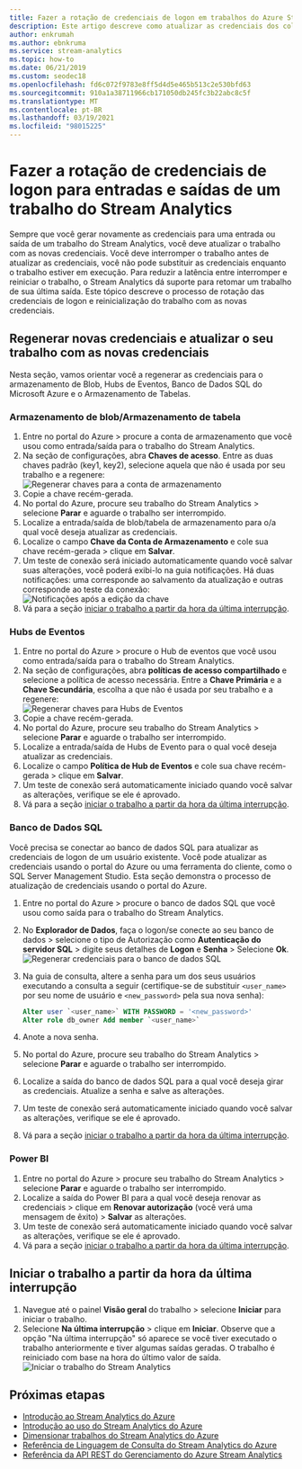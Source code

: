 ```yaml
---
title: Fazer a rotação de credenciais de logon em trabalhos do Azure Stream Analytics
description: Este artigo descreve como atualizar as credenciais dos coletores de entrada e saída em trabalhos do Azure Stream Analytics.
author: enkrumah
ms.author: ebnkruma
ms.service: stream-analytics
ms.topic: how-to
ms.date: 06/21/2019
ms.custom: seodec18
ms.openlocfilehash: fd6c072f9783e8ff5d4d5e465b513c2e530bfd63
ms.sourcegitcommit: 910a1a38711966cb171050db245fc3b22abc8c5f
ms.translationtype: MT
ms.contentlocale: pt-BR
ms.lasthandoff: 03/19/2021
ms.locfileid: "98015225"
---
```

# <a name="rotate-login-credentials-for-inputs-and-outputs-of-a-stream-analytics-job"></a>Fazer a rotação de credenciais de logon para entradas e saídas de um trabalho do Stream Analytics

Sempre que você gerar novamente as credenciais para uma entrada ou saída de um trabalho do Stream Analytics, você deve atualizar o trabalho com as novas credenciais. Você deve interromper o trabalho antes de atualizar as credenciais, você não pode substituir as credenciais enquanto o trabalho estiver em execução. Para reduzir a latência entre interromper e reiniciar o trabalho, o Stream Analytics dá suporte para retomar um trabalho de sua última saída. Este tópico descreve o processo de rotação das credenciais de logon e reinicialização do trabalho com as novas credenciais.

## <a name="regenerate-new-credentials-and-update-your-job-with-the-new-credentials"></a>Regenerar novas credenciais e atualizar o seu trabalho com as novas credenciais 

Nesta seção, vamos orientar você a regenerar as credenciais para o armazenamento de Blob, Hubs de Eventos, Banco de Dados SQL do Microsoft Azure e o Armazenamento de Tabelas. 

### <a name="blob-storagetable-storage"></a>Armazenamento de blob/Armazenamento de tabela
1. Entre no portal do Azure > procure a conta de armazenamento que você usou como entrada/saída para o trabalho do Stream Analytics.    
2. Na seção de configurações, abra **Chaves de acesso**. Entre as duas chaves padrão (key1, key2), selecione aquela que não é usada por seu trabalho e a regenere:  
   ![Regenerar chaves para a conta de armazenamento](media/stream-analytics-login-credentials-inputs-outputs/regenerate-storage-keys.png)
3. Copie a chave recém-gerada.    
4. No portal do Azure, procure seu trabalho do Stream Analytics > selecione **Parar** e aguarde o trabalho ser interrompido.    
5. Localize a entrada/saída de blob/tabela de armazenamento para o/a qual você deseja atualizar as credenciais.    
6. Localize o campo **Chave da Conta de Armazenamento** e cole sua chave recém-gerada > clique em **Salvar**.    
7. Um teste de conexão será iniciado automaticamente quando você salvar suas alterações, você poderá exibi-lo na guia notificações. Há duas notificações: uma corresponde ao salvamento da atualização e outras corresponde ao teste da conexão:  
   ![Notificações após a edição da chave](media/stream-analytics-login-credentials-inputs-outputs/edited-key-notifications.png)
8. Vá para a seção [iniciar o trabalho a partir da hora da última interrupção](#start-your-job-from-the-last-stopped-time).

### <a name="event-hubs"></a>Hubs de Eventos

1. Entre no portal do Azure > procure o Hub de eventos que você usou como entrada/saída para o trabalho do Stream Analytics.    
2. Na seção de configurações, abra **políticas de acesso compartilhado** e selecione a política de acesso necessária. Entre a **Chave Primária** e a **Chave Secundária**, escolha a que não é usada por seu trabalho e a regenere:  
   ![Regenerar chaves para Hubs de Eventos](media/stream-analytics-login-credentials-inputs-outputs/regenerate-event-hub-keys.png)
3. Copie a chave recém-gerada.    
4. No portal do Azure, procure seu trabalho do Stream Analytics > selecione **Parar** e aguarde o trabalho ser interrompido.    
5. Localize a entrada/saída de Hubs de Evento para o qual você deseja atualizar as credenciais.    
6. Localize o campo **Política de Hub de Eventos** e cole sua chave recém-gerada > clique em **Salvar**.    
7. Um teste de conexão será automaticamente iniciado quando você salvar as alterações, verifique se ele é aprovado.    
8. Vá para a seção [iniciar o trabalho a partir da hora da última interrupção](#start-your-job-from-the-last-stopped-time).

### <a name="sql-database"></a>Banco de Dados SQL

Você precisa se conectar ao banco de dados SQL para atualizar as credenciais de logon de um usuário existente. Você pode atualizar as credenciais usando o portal do Azure ou uma ferramenta do cliente, como o SQL Server Management Studio. Esta seção demonstra o processo de atualização de credenciais usando o portal do Azure.

1. Entre no portal do Azure > procure o banco de dados SQL que você usou como saída para o trabalho do Stream Analytics.    
2. No **Explorador de Dados**, faça o logon/se conecte ao seu banco de dados > selecione o tipo de Autorização como **Autenticação do servidor SQL** > digite seus detalhes de **Logon** e **Senha** > Selecione **Ok**.  
   ![Regenerar credenciais para o banco de dados SQL](media/stream-analytics-login-credentials-inputs-outputs/regenerate-sql-credentials.png)

3. Na guia de consulta, altere a senha para um dos seus usuários executando a consulta a seguir (certifique-se de substituir `<user_name>` por seu nome de usuário e `<new_password>` pela sua nova senha):  

   ```SQL
   Alter user `<user_name>` WITH PASSWORD = '<new_password>'
   Alter role db_owner Add member `<user_name>`
   ```

4. Anote a nova senha.    
5. No portal do Azure, procure seu trabalho do Stream Analytics > selecione **Parar** e aguarde o trabalho ser interrompido.    
6. Localize a saída do banco de dados SQL para a qual você deseja girar as credenciais. Atualize a senha e salve as alterações.    
7. Um teste de conexão será automaticamente iniciado quando você salvar as alterações, verifique se ele é aprovado.    
8. Vá para a seção [iniciar o trabalho a partir da hora da última interrupção](#start-your-job-from-the-last-stopped-time).

### <a name="power-bi"></a>Power BI
1. Entre no portal do Azure > procure seu trabalho do Stream Analytics > selecione **Parar** e aguarde o trabalho ser interrompido.    
2. Localize a saída do Power BI para a qual você deseja renovar as credenciais > clique em **Renovar autorização** (você verá uma mensagem de êxito) > **Salvar** as alterações.    
3. Um teste de conexão será automaticamente iniciado quando você salvar as alterações, verifique se ele é aprovado.    
4. Vá para a seção [iniciar o trabalho a partir da hora da última interrupção](#start-your-job-from-the-last-stopped-time).

## <a name="start-your-job-from-the-last-stopped-time"></a>Iniciar o trabalho a partir da hora da última interrupção

1. Navegue até o painel **Visão geral** do trabalho > selecione **Iniciar** para iniciar o trabalho.    
2. Selecione **Na última interrupção** > clique em **Iniciar**. Observe que a opção "Na última interrupção" só aparece se você tiver executado o trabalho anteriormente e tiver algumas saídas geradas. O trabalho é reiniciado com base na hora do último valor de saída.
   ![Iniciar o trabalho do Stream Analytics](media/stream-analytics-login-credentials-inputs-outputs/start-stream-analytics-job.png)

## <a name="next-steps"></a>Próximas etapas
* [Introdução ao Stream Analytics do Azure](stream-analytics-introduction.md)
* [Introdução ao uso do Stream Analytics do Azure](stream-analytics-real-time-fraud-detection.md)
* [Dimensionar trabalhos do Stream Analytics do Azure](stream-analytics-scale-jobs.md)
* [Referência de Linguagem de Consulta do Stream Analytics do Azure](/stream-analytics-query/stream-analytics-query-language-reference)
* [Referência da API REST do Gerenciamento do Azure Stream Analytics](/rest/api/streamanalytics/)